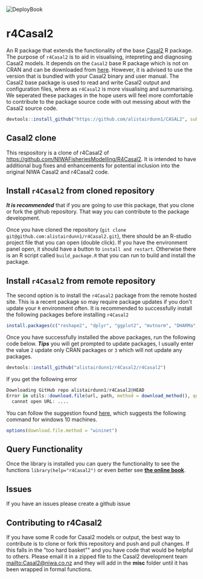 ![DeployBook](https://github.com/NIWAFisheriesModelling/r4Casal2/actions/workflows/deploy_bookdown.yml/badge.svg)

# r4Casal2

An R package that extends the functionality of the base [Casal2](https://github.com/alistairdunn1/CASAL2) R package. The purpose of `r4Casal2` is to aid in visualising, intepreting and diagnosing Casal2 models. It depends on the `Casal2` base R package which is not on CRAN and can be downloaded from [here](https://github.com/alistairdunn1/CASAL2/tree/master/R-libraries). However, it is advised to use the version that is bundled with your Casal2 binary and user manual. The Casal2 base package is used to read and write Casal2 output and configuration files, where as `r4Casal2` is more visualising and summarising. We seperated these packages in the hope users will feel more comfortable to contribute to the package source code with out messing about with the Casal2 source code.

```r
devtools::install_github("https://github.com/alistairdunn1/CASAL2", subdir="R-libraries/casal2", ref = "HEAD")
```

## Casal2 clone

This respository is a clone of r4Casal2 of https://github.com/NIWAFisheriesModelling/R4Casal2. It is intended to have additional bug fixes and enhancements for potential inclusion into the original NIWA Casal2 and r4Casal2 code.

## Install `r4Casal2` from cloned repository

***It is recommended*** that if you are going to use this package, that you clone or fork the github repository. That way you can contribute to the package development.

Once you have cloned the repository (`git clone git@github.com:alistairdunn1/r4Casal2.git`), there should be an R-studio project file that you can open (double click). If you have the environment panel open, it should have a button to `install and restart`. Otherwise there is an R script called `build_package.R` that you can run to build and install the package.

## Install `r4Casal2` from remote repository

The second option is to install the `r4Casal2` package from the remote hosted site. This is a recent package so may require package updates if you don't update your `R` environment often. It is recommended to successfully install the following packages before installing `r4Casal2`

```r
install.packages(c("reshape2", "dplyr", "ggplot2", "mvtnorm", "DHARMa","MASS", "knitr"))
```

Once you have successfully installed the above packages, run the following code below. ***Tips*** you will get prompted to update packages, I usually enter the value `2` update only CRAN packages or `3` which will not update any packages.

```r
devtools::install_github("alistairdunn1/r4Casal2/r4Casal2")
```

If you get the following error

```r
Downloading GitHub repo alistairdunn1/r4Casal2@HEAD
Error in utils::download.file(url, path, method = download_method(), quiet = quiet,  : 
  cannot open URL: ....
```

You can follow the suggestion found  [here](https://stackoverflow.com/questions/53845962/having-trouble-getting-devtoolsinstall-github-to-work-in-r-on-win-7-64bit-ma), which suggests the following command for windows 10 machines.

```r
options(download.file.method = "wininet")
```

## Query Functionality

Once the library is installed you can query the functionality to see the functions `library(help="r4Casal2")` or even better see [**the online book**](https://niwafisheriesmodelling.github.io/r4Casal2/).

## Issues

If you have an issues please create a github issue

## Contributing to r4Casal2

If you have some R code for Casal2 models or output, the best way to contribute is to clone or fork this repository and push and pull changes. If this falls in the "too hard basket"" and you have code that would be helpful to others. Please email it in a zipped file to the Casal2 development team [mailto:Casal2@niwa.co.nz](mailto:Casal2@niwa.co.nz) and they will add in the **misc** folder until it has been wrapped in formal functions.
